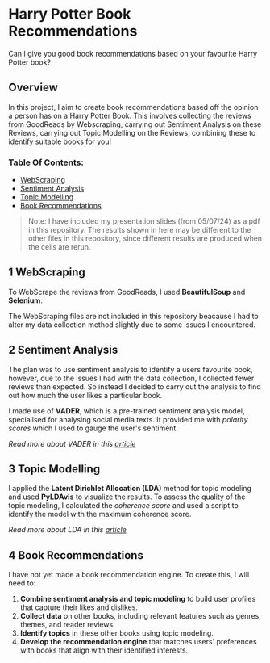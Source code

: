 # Harry Potter Book Recommendations
 Can I give you good book recommendations based on your favourite Harry Potter book?
 
 ## Overview
 In this project, I aim to create book recommendations based off the opinion a person has on a Harry Potter Book. This involves collecting the reviews from GoodReads by Webscraping, carrying out Sentiment Analysis on these Reviews, carrying out Topic Modelling on the Reviews, combining these to identify suitable books for you!
 
 
### Table Of Contents:
* [WebScraping](#1)
* [Sentiment Analysis](#2)
* [Topic Modelling](#3)
* [Book Recommendations](#4)

> Note: I have included my presentation slides (from 05/07/24) as a pdf in this repository. The results shown in here may be different to the other files in this repository, since different results are produced when the cells are rerun.

## **1** WebScraping <a class="anchor" id="1"></a>
To WebScrape the reviews from GoodReads, I used **BeautifulSoup** and **Selenium**. 

The WebScraping files are not included in this repository beacause I had to alter my data collection method slightly due to some issues I encountered. 

## **2** Sentiment Analysis <a class="anchor" id="2"></a>
The plan was to use sentiment analysis to identify a users favourite book, however, due to the issues I had with the data collection, I collected fewer reviews than expected. So instead I decided to carry out the analysis to find out how much the user likes a particular book. 

I made use of **VADER**, which is a pre-trained sentiment analysis model, specialised for analysing social media texts. It provided me with _polarity scores_ which I used to gauge the user's sentiment.

_Read more about VADER in this [article](https://medium.com/@rslavanyageetha/vader-a-comprehensive-guide-to-sentiment-analysis-in-python-c4f1868b0d2e)_

## **3** Topic Modelling <a class="anchor" id="3"></a>
I applied the **Latent Dirichlet Allocation (LDA)** method for topic modeling and used **PyLDAvis** to visualize the results.
To assess the quality of the topic modeling, I calculated the _coherence score_ and used a script to identify the model with the maximum coherence score.

_Read more about LDA in this [article](https://towardsdatascience.com/latent-dirichlet-allocation-lda-9d1cd064ffa2)_

## **4** Book Recommendations <a class="anchor" id="4"></a>
I have not yet made a book recommendation engine. To create this, I will need to:

 1. **Combine sentiment analysis and topic modeling** to build user profiles that capture their likes and dislikes.
 2. **Collect data** on other books, including relevant features such as genres, themes, and reader reviews.
 3. **Identify topics** in these other books using topic modeling.
 4. **Develop the recommendation engine** that matches users' preferences with books that align with their identified interests.

